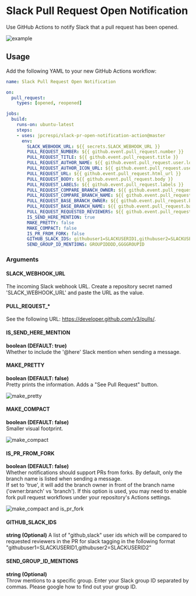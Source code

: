 # Slack Pull Request Open Notification
Use GitHub Actions to notify Slack that a pull request has been opened.

![example](https://raw.githubusercontent.com/jpcrespi/slack-pr-open-notification-action/images/example.png)

## Usage
Add the following YAML to your new GitHub Actions workflow:

```yaml
name: Slack Pull Request Open Notification

on:
  pull_request:
    types: [opened, reopened]

jobs:
  build:
    runs-on: ubuntu-latest
    steps:
    - uses: jpcrespi/slack-pr-open-notification-action@master
      env: 
        SLACK_WEBHOOK_URL: ${{ secrets.SLACK_WEBHOOK_URL }}
        PULL_REQUEST_NUMBER: ${{ github.event.pull_request.number }}
        PULL_REQUEST_TITLE: ${{ github.event.pull_request.title }}
        PULL_REQUEST_AUTHOR_NAME: ${{ github.event.pull_request.user.login }}
        PULL_REQUEST_AUTHOR_ICON_URL: ${{ github.event.pull_request.user.avatar_url }}
        PULL_REQUEST_URL: ${{ github.event.pull_request.html_url }}
        PULL_REQUEST_BODY: ${{ github.event.pull_request.body }}
        PULL_REQUEST_LABELS: ${{ github.event.pull_request.labels }}
        PULL_REQUEST_COMPARE_BRANCH_OWNER: ${{ github.event.pull_request.head.repo.owner.login }}
        PULL_REQUEST_COMPARE_BRANCH_NAME: ${{ github.event.pull_request.head.ref }}
        PULL_REQUEST_BASE_BRANCH_OWNER: ${{ github.event.pull_request.base.repo.owner.login }}
        PULL_REQUEST_BASE_BRANCH_NAME: ${{ github.event.pull_request.base.ref }}
        PULL_REQUEST_REQUESTED_REVIEWERS: ${{ github.event.pull_request.requested_reviewers }}
        IS_SEND_HERE_MENTION: true
        MAKE_PRETTY: false
        MAKE_COMPACT: false
        IS_PR_FROM_FORK: false
        GITHUB_SLACK_IDS: githubuser1=SLACKUSERID1,githubuser2=SLACKUSERID2
        SEND_GROUP_ID_MENTIONS: GROUPIDDDD,GGGGROUPID
```

### Arguments
#### SLACK_WEBHOOK_URL
The incoming Slack webhook URL. Create a repository secret named 'SLACK_WEBHOOK_URL' and paste the URL as the value.

#### PULL_REQUEST_*
See the following URL: https://developer.github.com/v3/pulls/.

#### IS_SEND_HERE_MENTION
**boolean (DEFAULT: true)**  
Whether to include the '@here' Slack mention when sending a message.

#### MAKE_PRETTY
**boolean (DEFAULT: false)**  
Pretty prints the information. Adds a "See Pull Request" button.

![make_pretty](https://raw.githubusercontent.com/jun3453/slack-pr-open-notification-action/images/make_pretty.png)

#### MAKE_COMPACT
**boolean (DEFAULT: false)**  
Smaller visual footprint.

![make_compact](https://raw.githubusercontent.com/jun3453/slack-pr-open-notification-action/images/make_compact.png)

#### IS_PR_FROM_FORK
**boolean (DEFAULT: false)**  
Whether notifications should support PRs from forks. By default, only the branch name is listed when sending a message.  
If set to 'true', it will add the branch owner in front of the branch name ('owner:branch' vs 'branch'). If this option is used, you may need to enable fork pull request workflows under your repository's Actions settings.

![make_compact and is_pr_fork](https://raw.githubusercontent.com/jun3453/slack-pr-open-notification-action/images/make_compact_fork.png)

#### GITHUB_SLACK_IDS
**string (Optional)**
A list of "github,slack" user ids which will be compared to requested reviewers in the PR
for slack tagging in the following format "githubuser1=SLACKUSERID1,githubuser2=SLACKUSERID2"

#### SEND_GROUP_ID_MENTIONS
**string (Optional)**  
Throw mentions to a specific group.
Enter your Slack group ID separated by commas.
Please google how to find out your group ID.